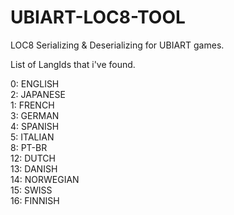 # UBIART-LOC8-TOOL
LOC8 Serializing &amp; Deserializing for UBIART games. <br />

List of LangIds that i've found. <br />

0: ENGLISH <br />
2: JAPANESE <br />
1: FRENCH <br />
3: GERMAN <br />
4: SPANISH <br />
5: ITALIAN <br />
8: PT-BR <br />
12: DUTCH <br />
13: DANISH <br />
14: NORWEGIAN <br />
15: SWISS <br />
16: FINNISH

